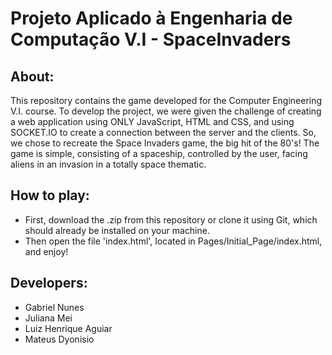 # Projeto Aplicado à Engenharia de Computação V.I - SpaceInvaders

## About:
This repository contains the game developed for the Computer Engineering V.I. course. To develop the project, we were given the challenge of creating a web application using ONLY JavaScript, HTML and CSS, and using SOCKET.IO to create a connection between the server and the clients. So, we chose to recreate the Space Invaders game, the big hit of the 80's! The game is simple, consisting of a spaceship, controlled by the user, facing aliens in an invasion in a totally space thematic.

## How to play:
- First, download the .zip from this repository or clone it using Git, which should already be installed on your machine.
- Then open the file 'index.html', located in Pages/Initial_Page/index.html, and enjoy!

## Developers:
- Gabriel Nunes
- Juliana Mei
- Luiz Henrique Aguiar
- Mateus Dyonisio
